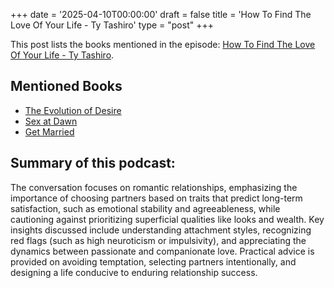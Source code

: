 +++
date = '2025-04-10T00:00:00'
draft = false
title = 'How To Find The Love Of Your Life - Ty Tashiro'
type = "post"
+++

This post lists the books mentioned in the episode: [How To Find The Love Of Your Life - Ty Tashiro](https://www.youtube.com/watch?v=8hI0LEkRqXk).

## Mentioned Books

- [The Evolution of Desire](https://amzn.to/3YvEyXJ)
- [Sex at Dawn](https://amzn.to/4cuYEau)
- [Get Married](https://amzn.to/3G35APT)

## Summary of this podcast:
The conversation focuses on romantic relationships, emphasizing the importance of choosing partners based on traits that predict long-term satisfaction, such as emotional stability and agreeableness, while cautioning against prioritizing superficial qualities like looks and wealth. Key insights discussed include understanding attachment styles, recognizing red flags (such as high neuroticism or impulsivity), and appreciating the dynamics between passionate and companionate love. Practical advice is provided on avoiding temptation, selecting partners intentionally, and designing a life conducive to enduring relationship success.
